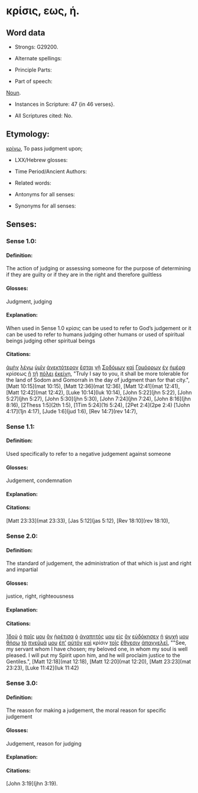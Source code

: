 # κρίσις, εως, ἡ.

<!-- Status: S2=Needs2ndReview -->
<!-- Lexica used for edits: BDAG, FFM, LN, BN, A-S -->

## Word data

* Strongs: G29200.

* Alternate spellings:

* Principle Parts: 

* Part of speech: 

[Noun](http://ugg.readthedocs.io/en/latest/noun.html). 

* Instances in Scripture: 47 {in 46 verses}.

* All Scriptures cited: No.

## Etymology: 

[κρίνω](../G29190/01.md), To pass judgment upon;

* LXX/Hebrew glosses: 

* Time Period/Ancient Authors: 

* Related words: 

* Antonyms for all senses:

* Synonyms for all senses: 

## Senses:

### Sense 1.0:

#### Definition: 

The action of judging or assessing someone for the purpose of determining if they are guilty or if they are in the right and therefore guiltless 

#### Glosses:

Judgment, judging

#### Explanation:

When used in Sense 1.0 κρίσις can be used to refer to God’s judgement or it can be used to refer to humans judging other humans or used of spiritual beings judging other spiritual beings

#### Citations:

[ἀμὴν](../G02810/01.md) [λέγω](../G30040/01.md) [ὑμῖν](../G47710/01.md) [ἀνεκτότερον](../G04140/01.md) [ἔσται](../G99999/01.md) [γῇ](../G10930/01.md) [Σοδόμων](../G46700/01.md) [καὶ](../G25320/01.md) [Γομόρρων](../G11160/01.md) [ἐν](../G17220/01.md) [ἡμέρᾳ](../G22500/01.md) κρίσεως [ἢ](../G22280/01.md) [τῇ](../G35880/01.md) [πόλει](../G41720/01.md) [ἐκείνῃ](../G15650/01.md), 
"Truly I say to you, it shall be more tolerable for the land of Sodom and Gomorrah in the day of judgment than for that city.", 
[Matt 10:15](mat 10:15), [Matt 12:36](mat 12:36),  [Matt 12:41](mat 12:41),  [Matt 12:42](mat 12:42),  [Luke 10:14](luk 10:14), [John 5:22](jhn 5:22),  [John 5:27](jhn 5:27),  [John 5:30](jhn 5:30), [John 7:24](jhn 7:24), [John 8:16](jhn 8:16), [2Thess 1:5](2th 1:5),  [1Tim 5:24](1ti 5:24),  [2Pet 2:4](2pe 2:4) [1John 4:17](1jn 4:17),  [Jude 1:6](jud 1:6),  [Rev 14:7](rev 14:7),  


### Sense 1.1:

#### Definition: 

Used specifically to refer to a negative judgement against someone

#### Glosses:

Judgement, condemnation

#### Explanation:

#### Citations:

[Matt 23:33](mat 23:33), [Jas 5:12](jas 5:12), [Rev 18:10](rev 18:10),  

### Sense 2.0:

#### Definition: 

The standard of judgement, the administration of that which is just and right and impartial

#### Glosses:

justice, right, righteousness

#### Explanation:

#### Citations:

[Ἰδοὺ](../G37080/01.md) [ὁ](../G35880/01.md) [παῖς](../G38160/01.md) [μου](../G14730/01.md) [ὃν](../G37390/01.md) [ᾑρέτισα](../G01400/01.md) [ὁ](../G35880/01.md) [ἀγαπητός](../G00270/01.md) [μου](../G14730/01.md) [εἰς](../G15190/01.md) [ὃν](../G37390/01.md) [εὐδόκησεν](../G21060/01.md) [ἡ](../G35880/01.md) [ψυχή](../G55900/01.md) [μου](../G14730/01.md) [θήσω](../G50870/01.md) [τὸ](../G35880/01.md) [πνεῦμά](../G41510/01.md) [μου](../G14730/01.md) [ἐπ’](../G19090/01.md) [αὐτόν](../G08460/01.md) [καὶ](../G25320/01.md) κρίσιν [τοῖς](../G35880/01.md) [ἔθνεσιν](../G14840/01.md) [ἀπαγγελεῖ](../G05180/01.md), 
""See, my servant whom I have chosen; my beloved one, in whom my soul is well pleased. I will put my Spirit upon him, and he will proclaim justice to the Gentiles.", 
[Matt 12:18](mat 12:18),  [Matt 12:20](mat 12:20),  [Matt 23:23](mat 23:23),  [Luke 11:42](luk 11:42)


### Sense 3.0:

#### Definition: 

The reason for making a judgement, the moral reason for specific judgement

#### Glosses:

Judgement, reason for judging

#### Explanation:

#### Citations:

[John 3:19](jhn 3:19).


